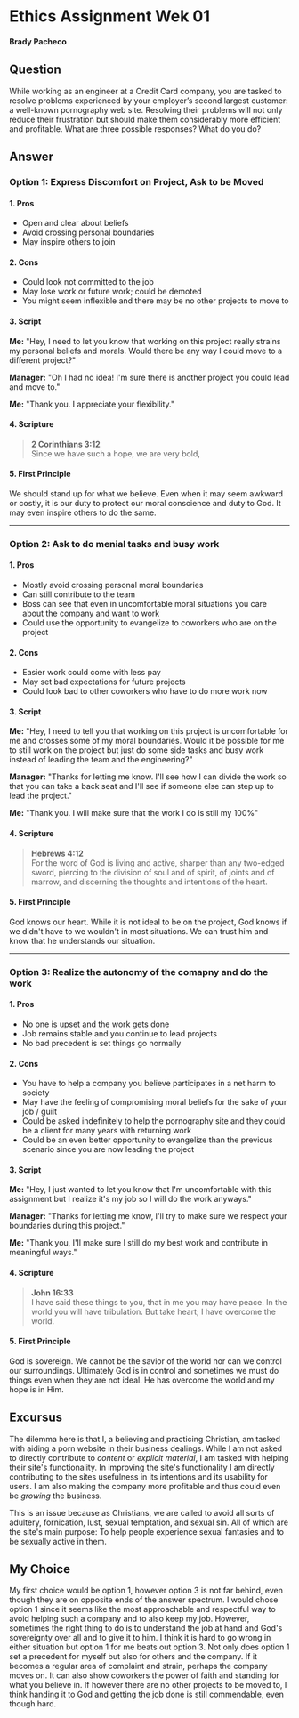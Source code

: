 # Ethics Assignment Wek 01
#### Brady Pacheco

## Question

While working as an engineer at a Credit Card company, you are tasked to resolve problems experienced by your employer’s second largest customer: a well-known pornography web site. Resolving their problems will not only reduce their frustration but should make them considerably more efficient and profitable. What are three possible responses? What do you do?

## Answer

### Option 1: Express Discomfort on Project, Ask to be Moved
#### 1. Pros

* Open and clear about beliefs
* Avoid crossing personal boundaries
* May inspire others to join

#### 2. Cons

* Could look not committed to the job
* May lose work or future work; could be demoted
* You might seem inflexible and there may be no other projects to move to

#### 3. Script

**Me:** "Hey, I need to let you know that working on this project really strains my personal beliefs and morals. Would there be any way I could move to a different project?"

**Manager:** "Oh I had no idea! I'm sure there is another project you could lead and move to."

**Me:** "Thank you. I appreciate your flexibility."
#### 4. Scripture

> **2 Corinthians 3:12** <br> Since we have such a hope, we are very bold, 

#### 5. First Principle
We should stand up for what we believe. Even when it may seem awkward or costly, it is our duty to protect our moral conscience and duty to God. It may even inspire others to do the same.

***

### Option 2: Ask to do menial tasks and busy work
#### 1. Pros

* Mostly avoid crossing personal moral boundaries
* Can still contribute to the team
* Boss can see that even in uncomfortable moral situations you care about the company and want to work
* Could use the opportunity to evangelize to coworkers who are on the project

#### 2. Cons

* Easier work could come with less pay
* May set bad expectations for future projects
* Could look bad to other coworkers who have to do more work now

#### 3. Script

**Me:** "Hey, I need to tell you that working on this project is uncomfortable for me and crosses some of my moral boundaries. Would it be possible for me to still work on the project but just do some side tasks and busy work instead of leading the team and the engineering?"

**Manager:** "Thanks for letting me know. I'll see how I can divide the work so that you can take a back seat and I'll see if someone else can step up to lead the project."

**Me:** "Thank you. I will make sure that the work I do is still my 100%"

#### 4. Scripture

> **Hebrews 4:12**
<br> For the word of God is living and active, sharper than any two-edged sword, piercing to the division of soul and of spirit, of joints and of marrow, and discerning the thoughts and intentions of the heart.

#### 5. First Principle
God knows our heart. While it is not ideal to be on the project, God knows if we didn't have to we wouldn't in most situations. We can trust him and know that he understands our situation.

***

### Option 3: Realize the autonomy of the comapny and do the work
#### 1. Pros

* No one is upset and the work gets done
* Job remains stable and you continue to lead projects
* No bad precedent is set things go normally

#### 2. Cons

* You have to help a company you believe participates in a net harm to society
* May have the feeling of compromising moral beliefs for the sake of your job / guilt
* Could be asked indefinitely to help the pornography site and they could be a client for many years with returning work
* Could be an even better opportunity to evangelize than the previous scenario since you are now leading the project

#### 3. Script

**Me:** "Hey, I just wanted to let you know that I'm uncomfortable with this assignment but I realize it's my job so I will do the work anyways."

**Manager:** "Thanks for letting me know, I'll try to make sure we respect your boundaries during this project."

**Me:** "Thank you, I'll make sure I still do my best work and contribute in meaningful ways."

#### 4. Scripture

> **John 16:33**
<br> I have said these things to you, that in me you may have peace. In the world you will have tribulation. But take heart; I have overcome the world.

#### 5. First Principle
God is sovereign. We cannot be the savior of the world nor can we control our surroundings. Ultimately God is in control and sometimes we must do things even when they are not ideal. He has overcome the world and my hope is in Him.

## Excursus

The dilemma here is that I, a believing and practicing Christian, am tasked with aiding a porn website in their business dealings. While I am not asked to directly contribute to *content* or *explicit material*, I am tasked with helping their site's functionality. In improving the site's functionality I am directly contributing to the sites usefulness in its intentions and its usability for users. I am also making the company more profitable and thus could even be *growing* the business. 

This is an issue because as Christians, we are called to avoid all sorts of adultery, fornication, lust, sexual temptation, and sexual sin. All of which are the site's main purpose: To help people experience sexual fantasies and to be sexually active in them. 

## My Choice

My first choice would be option 1, however option 3 is not far behind, even though they are on opposite ends of the answer spectrum. I would chose option 1 since it seems like the most approachable and respectful way to avoid helping such a company and to also keep my job. However, sometimes the right thing to do is to understand the job at hand and God's sovereignty over all and to give it to him. I think it is hard to go wrong in either situation but option 1 for me beats out option 3. Not only does option 1 set a precedent for myself but also for others and the company. If it becomes a regular area of complaint and strain, perhaps the company moves on. It can also show coworkers the power of faith and standing for what you believe in. If however there are no other projects to be moved to, I think handing it to God and getting the job done is still commendable, even though hard. 